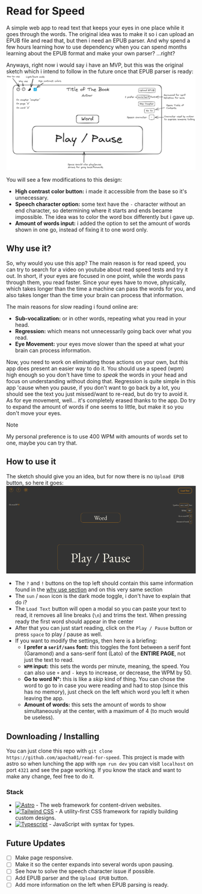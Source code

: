 # Read for Speed

A simple web app to read text that keeps your eyes in one place while it goes through the words. The original idea was to make it so i can upload an EPUB file and read that, but then i need an EPUB parser. And why spend a few hours learning how to use dependency when you can spend months learning about the EPUB format and make your own parser? ...right?

Anyways, right now i would say i have an MVP, but this was the original sketch which i intend to follow in the future once that EPUB parser is ready:
![Read for Speed web page sketch with excalidraw](./readme-imgs/reader-sketch.jpeg)

You will see a few modifications to this design:
* __High contrast color button:__ i made it accessible from the base so it's unnecessary.
* __Speech character option:__ some text have the `-` character without an end character, so determining where it starts and ends became impossible. The idea was to color the word box differently but i gave up.
* __Amount of words input:__ i added the option to set the amount of words shown in one go, instead of fixing it to one word only.

## Why use it?
So, why would you use this app? The main reason is for read speed, you can try to search for a video on youtube about read speed tests and try it out. In short, if your eyes are focused in one point, while the words pass through them, you read faster. Since your eyes have to move, physically, which takes longer than the time a machine can pass the words for you, and also takes longer than the time your brain can process that information.

The main reasons for slow reading i found online are:

* __Sub-vocalization:__ or in other words, repeating what you read in your head.
* __Regression:__ which means not unnecessarily going back over what you read.
* __Eye Movement:__ your eyes move slower than the speed at what your brain can process information.

Now, you need to work on eliminating those actions on your own, but this app does present an easier way to do it. You should use a speed (wpm) high enough so you don't have time to _speak_ the words in your head and focus on understanding without doing that. Regression is quite simple in this app 'cause when you pause, if you don't want to go back by a lot, you should see the text you just missed/want to re-read, but do try to avoid it. As for eye movement, well... it's completely erased thanks to the app. Do try to expand the amount of words if one seems to little, but make it so you don't move your eyes.

> [!NOTE]
> My personal preference is to use 400 WPM with amounts of words set to one, maybe you can try that.

## How to use it

The sketch should give you an idea, but for now there is no `Upload EPUB` button, so here it goes:
![Read for Speed web page image](./readme-imgs/rfs-web.png)

* The `?` and `!` buttons on the top left should contain this same information found in the [why use section](#why-use-it) and on this very same section
* The `sun` / `moon` icon is the dark mode toggle, i don't have to explain that do i?
* The `Load Text` button will open a modal so you can paste your text to read, it removes all line breaks (`\n`) and trims the text. When pressing ready the first word should appear in the center
* After that you can just start reading, click on the `Play / Pause` button or press `space` to play / pause as well.
* If you want to modify the settings, then here is a briefing:
  * __I prefer a `serif/sans` font:__ this toggles the font between a serif font (Garamond) and a sans-serif font (Lato) of the __ENTIRE PAGE__, not just the text to read.
  * __`WPM` input:__ this sets the words per minute, meaning, the speed. You can also use `+` and `-` keys to increase, or decrease, the WPM by 50.
  * __Go to word N°:__ this is like a _skip_ kind of thing. You can chose the word to go to in case you were reading and had to stop (since this has no memory), just check on the left which word you left it when leaving the app.
  * __Amount of words:__ this sets the amount of words to show simultaneously at the center, with a maximum of 4 (to much would be useless).

## Downloading / Installing
You can just clone this repo with `git clone https://github.com/apacha01/read-for-speed`. This project is made with astro so when lunching the app with `npm run dev` you can visit `localhost` on port `4321` and see the page working. If you know the stack and want to make any change, feel free to do it.

### Stack
* [![Astro](https://img.shields.io/badge/Astro-fff?style=for-the-badge&logo=astro&logoColor=bd303a&color=352563)](https://astro.build/) - The web framework for content-driven websites.
* [![Tailwind CSS](https://img.shields.io/badge/Tailwind-ffffff?style=for-the-badge&logo=tailwindcss&logoColor=38bdf8)](https://tailwindcss.com/) - A utility-first CSS framework for rapidly building custom designs.
* [![Typescript](https://img.shields.io/badge/Typescript-007ACC?style=for-the-badge&logo=typescript&logoColor=white&color=blue)](https://www.typescriptlang.org/) - JavaScript with syntax for types.

## Future Updates
- [ ] Make page responsive.
- [ ] Make it so the center expands into several words upon pausing.
- [ ] See how to solve the speech character issue if possible.
- [ ] Add EPUB parser and the `Upload EPUB` button.
- [ ] Add more information on the left when EPUB parsing is ready.